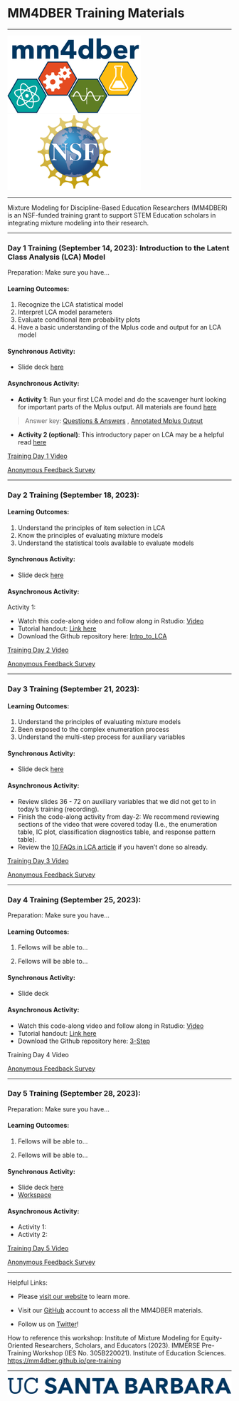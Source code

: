 # MM4DBER Training Materials

------------------------------------------------------------------------

<p align="center">

<img src="images/mm4dber_clear.png" width="300"/> <img src="images/NSF-Logo.png" width="300"/>

</p>

------------------------------------------------------------------------

<p align="center">

Mixture Modeling for Discipline-Based Education Researchers (MM4DBER) is an NSF-funded training grant to support STEM Education scholars in integrating mixture modeling into their research.

</p>

------------------------------------------------------------------------

### Day 1 Training (September 14, 2023): Introduction to the Latent Class Analysis (LCA) Model

Preparation: Make sure you have...

#### Learning Outcomes:
1. Recognize the LCA statistical model
2. Interpret LCA model parameters
3. Evaluate conditional item probability plots
4. Have a basic understanding of the Mplus code and output for an LCA model


#### Synchronous Activity:

- Slide deck [here](https://drive.google.com/file/d/1feG8B-REsBLu7ZIzMBUXyP9Tfl-db6CR/view?usp=sharing)

#### Asynchronous Activity:

- **Activity 1**: Run your first LCA model and do the scavenger hunt looking for important parts of the Mplus output.  All materials are found [here](https://docs.google.com/document/d/11tngHJFCMFJEB-rrXoojuRqyuvcyBVSNvaeB94zEe1o/copy?usp=drive_link)

> Answer key: [Questions & Answers](https://docs.google.com/document/d/1r1khPI-99uIamGRukCV_JJRGV7d5eBs0RlHQM7IPvZ0/edit?usp=sharing) , [Annotated Mplus Output](https://docs.google.com/document/d/1ettnt7BLu-8HPE-jxyIrfHa9CVerrqu_OzZXR2FIAuo/edit?usp=sharing)

- **Activity 2 (optional)**: This introductory paper on LCA may be a helpful read [here](https://drive.google.com/file/d/1WxZgDwvBdkL84rnxL6YF58KUDqOBtcyT/view?usp=sharing)

[Training Day 1 Video](https://drive.google.com/file/d/1f4MkAslkuX8064GE4g3VjtaCIm-xJFFj/view?usp=sharing)

[Anonymous Feedback Survey](https://forms.gle/Nq7xaV2zobq3VmPE6)
 
------------------------------------------------------------------------

### Day 2 Training (September 18, 2023): 

#### Learning Outcomes:

1. Understand the principles of item selection in LCA
2. Know the principles of evaluating mixture models
3. Understand the statistical tools available to evaluate models

#### Synchronous Activity:

- Slide deck [here](https://drive.google.com/file/d/1lh29-QfKppkDeDK2VChHZt-X6DgVudMl/view?usp=sharing)

#### Asynchronous Activity:

Activity 1: 
- Watch this code-along video and follow along in Rstudio: [Video](https://www.youtube.com/watch?v=fPpcScLZFRI)
- Tutorial handout: [Link here](https://mm4dber.github.io/Intro_to_LCA.html)
- Download the Github repository here: [Intro_to_LCA](https://github.com/MM4DBER/Intro_to_LCA)

[Training Day 2 Video](https://drive.google.com/file/d/1ryrIj2hYSmPT8TVVi_F6W45g_bOl_Pdk/view?usp=sharing)

[Anonymous Feedback Survey](https://forms.gle/Q7CWTctepKFNho4a7)

------------------------------------------------------------------------

### Day 3 Training (September 21, 2023): 

#### Learning Outcomes:

1. Understand the principles of evaluating mixture models
2. Been exposed to the complex enumeration process
3. Understand the multi-step process for auxiliary variables


#### Synchronous Activity:

- Slide deck [here](https://drive.google.com/file/d/1Mx4_m2KZgwIxvoPlLFKiB_UK9LSiYgIp/view?usp=sharing)

#### Asynchronous Activity:

- Review slides 36 - 72 on auxiliary variables that we did not get to in today’s training (recording).
- Finish the code-along activity from day-2: We recommend reviewing sections of the video that were covered today (I.e., the enumeration table, IC plot, classification diagnostics table, and response pattern table).
- Review the [10 FAQs in LCA article](https://drive.google.com/file/d/1WxZgDwvBdkL84rnxL6YF58KUDqOBtcyT/view?usp=sharing) if you haven’t done so already.

[Training Day 3 Video](https://drive.google.com/file/d/1t7OnVbrsdQQXK6x_vJo0qRce6x8W41fj/view?usp=drive_link)

[Anonymous Feedback Survey](https://forms.gle/HR4Y6Ug7Wsx8Usth7)

------------------------------------------------------------------------

### Day 4 Training (September 25, 2023): 

Preparation: Make sure you have...

#### Learning Outcomes:

1. Fellows will be able to...

2. Fellows will be able to...


#### Synchronous Activity:

- Slide deck 

#### Asynchronous Activity:

- Watch this code-along video and follow along in Rstudio: [Video](https://youtu.be/MZSFKmTLZRI?si=_eQLhpj046rMPuRM)
- Tutorial handout: [Link here](https://mm4dber.github.io/3step-Method.html)
- Download the Github repository here: [3-Step](https://github.com/MM4DBER/3-Step)

Training Day 4 Video

[Anonymous Feedback Survey](https://forms.gle/DTGxVSoMS65x5DDNA)

------------------------------------------------------------------------

### Day 5 Training (September 28, 2023): 

Preparation: Make sure you have...

#### Learning Outcomes:

1. Fellows will be able to...

2. Fellows will be able to...


#### Synchronous Activity:

- Slide deck [here]()
- [Workspace]()

#### Asynchronous Activity:

- Activity 1: 
- Activity 2: 

[Training Day 5 Video]()

[Anonymous Feedback Survey](https://forms.gle/1fWM75EvAA3qkWBAA)

------------------------------------------------------------------------

Helpful Links:

-   Please [visit our website](https://mm4dbers.education.ucsb.edu/) to learn more.

-   Visit our [GitHub](https://github.com/MM4DBER/mm4dber.github.io) account to access all the MM4DBER materials.

-   Follow us on [Twitter](https://twitter.com/mm4dbers)!

How to reference this workshop: Institute of Mixture Modeling for Equity-Oriented Researchers, Scholars, and Educators (2023). IMMERSE Pre-Training Workshop (IES No. 305B220021). Institute of Education Sciences. <https://mm4dber.github.io/pre-training>

------------------------------------------------------------------------

![](images/UCSB_Navy_mark.png)
